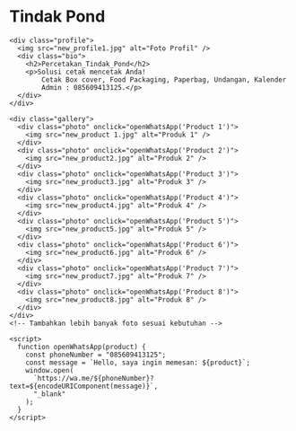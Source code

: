 <!DOCTYPE html>
<html lang="id">
  <head>
    <meta charset="UTF-8" />
    <meta name="viewport" content="width=device-width, initial-scale=1.0" />
    <title>Tindak Pond</title>
    <link rel="stylesheet" href="styles.css" />
  </head>
  <body>
    <div class="header">
      <h1>Tindak Pond</h1>
    </div>

    <div class="profile">
      <img src="new_profile1.jpg" alt="Foto Profil" />
      <div class="bio">
        <h2>Percetakan_Tindak_Pond</h2>
        <p>Solusi cetak mencetak Anda!
            Cetak Box cover, Food Packaging, Paperbag, Undangan, Kalender
            Admin : 085609413125.</p>
      </div>
    </div>

    <div class="gallery">
      <div class="photo" onclick="openWhatsApp('Product 1')">
        <img src="new_product 1.jpg" alt="Produk 1" />
      </div>
      <div class="photo" onclick="openWhatsApp('Product 2')">
        <img src="new_product2.jpg" alt="Produk 2" />
      </div>
      <div class="photo" onclick="openWhatsApp('Product 3')">
        <img src="new_product3.jpg" alt="Produk 3" />
      </div>
      <div class="photo" onclick="openWhatsApp('Product 4')">
        <img src="new_product4.jpg" alt="Produk 4" />
      </div>
      <div class="photo" onclick="openWhatsApp('Product 5')">
        <img src="new_product5.jpg" alt="Produk 5" />
      </div>
      <div class="photo" onclick="openWhatsApp('Product 6')">
        <img src="new_product6.jpg" alt="Produk 6" />
      </div>
      <div class="photo" onclick="openWhatsApp('Product 7')">
        <img src="new_product7.jpg" alt="Produk 7" />
      </div>
      <div class="photo" onclick="openWhatsApp('Product 8')">
        <img src="new_product8.jpg" alt="Produk 8" />
      </div>
    </div>
    <!-- Tambahkan lebih banyak foto sesuai kebutuhan -->

    <script>
      function openWhatsApp(product) {
        const phoneNumber = "085609413125";
        const message = `Hello, saya ingin memesan: ${product}`;
        window.open(
          `https://wa.me/${phoneNumber}?text=${encodeURIComponent(message)}`,
          "_blank"
        );
      }
    </script>
  </body>
</html>

